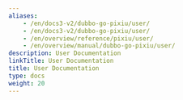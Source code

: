 ```yaml
---
aliases:
    - /en/docs3-v2/dubbo-go-pixiu/user/
    - /en/docs3-v2/dubbo-go-pixiu/user/
    - /en/overview/reference/pixiu/user/
    - /en/overview/manual/dubbo-go-pixiu/user/
description: User Documentation
linkTitle: User Documentation
title: User Documentation
type: docs
weight: 20
---
```


